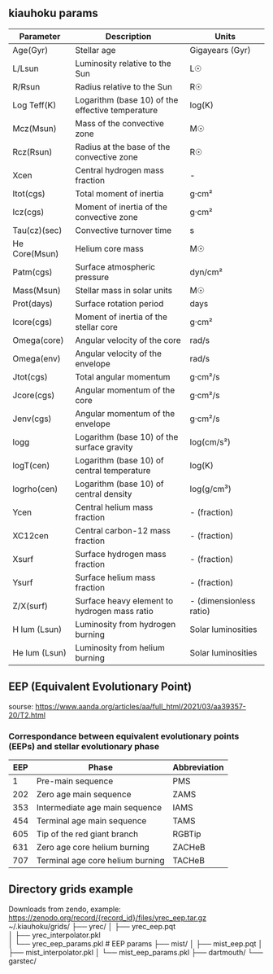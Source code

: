 ## kiauhoku params
| Parameter          | Description                                                                                  | Units                   |
|--------------------|---------------------------------------------------------------------------------------------|-------------------------|
| Age(Gyr)           | Stellar age                                                                                 | Gigayears (Gyr)         |
| L/Lsun             | Luminosity relative to the Sun                                                              | L☉       |
| R/Rsun             | Radius relative to the Sun                                                                  | R☉       |
| Log Teff(K)        | Logarithm (base 10) of the effective temperature                                            | log(K)   |
| Mcz(Msun)          | Mass of the convective zone                                                                 | M☉       |
| Rcz(Rsun)          | Radius at the base of the convective zone                                                   | R☉       |
| Xcen               | Central hydrogen mass fraction                                                              | -        |
| Itot(cgs)          | Total moment of inertia                                                                     | g·cm²    |
| Icz(cgs)           | Moment of inertia of the convective zone                                                    | g·cm²    |
| Tau(cz)(sec)       | Convective turnover time                                                                    | s        |
| He Core(Msun)      | Helium core mass                                                                            | M☉       |
| Patm(cgs)          | Surface atmospheric pressure                                                                | dyn/cm²  |
| Mass(Msun)         | Stellar mass in solar units                                                                 | M☉       |
| Prot(days)         | Surface rotation period                                                                     | days     |
| Icore(cgs)         | Moment of inertia of the stellar core                                                       | g·cm²    |
| Omega(core)        | Angular velocity of the core                                                                | rad/s    |
| Omega(env)         | Angular velocity of the envelope                                                            | rad/s    |
| Jtot(cgs)          | Total angular momentum                                                                      | g·cm²/s  |
| Jcore(cgs)         | Angular momentum of the core                                                                | g·cm²/s  | 
| Jenv(cgs)          | Angular momentum of the envelope                                                            | g·cm²/s  |
| logg               | Logarithm (base 10) of the surface gravity                                                  | log(cm/s²)   |
| logT(cen)          | Logarithm (base 10) of central temperature                                                  | log(K)       |
| logrho(cen)        | Logarithm (base 10) of central density                                                      | log(g/cm³)   |
| Ycen               | Central helium mass fraction                                                                | - (fraction) |
| XC12cen            | Central carbon-12 mass fraction                                                             | - (fraction) |
| Xsurf              | Surface hydrogen mass fraction                                                              | - (fraction) |
| Ysurf              | Surface helium mass fraction                                                                | - (fraction) |
| Z/X(surf)          | Surface heavy element to hydrogen mass ratio                                                | - (dimensionless ratio)|
| H lum (Lsun)       | Luminosity from hydrogen burning                                                            | Solar luminosities      |
| He lum (Lsun)      | Luminosity from helium burning                                                              | Solar luminosities      |

## EEP (Equivalent Evolutionary Point)
sourse: https://www.aanda.org/articles/aa/full_html/2021/03/aa39357-20/T2.html
### Correspondance between equivalent evolutionary points (EEPs) and stellar evolutionary phase
| EEP  | Phase                                | Abbreviation |
|------|--------------------------------------|--------------|
| 1    | Pre-main sequence                    | PMS          |
| 202  | Zero age main sequence               | ZAMS         |
| 353  | Intermediate age main sequence       | IAMS         |
| 454  | Terminal age main sequence           | TAMS         |
| 605  | Tip of the red giant branch          | RGBTip       |
| 631  | Zero age core helium burning         | ZACHeB       |
| 707  | Terminal age core helium burning     | TACHeB       |

## Directory grids example
Downloads from zendo, example: https://zenodo.org/record/{record_id}/files/yrec_eep.tar.gz
~/.kiauhoku/grids/
├── yrec/
│   ├── yrec_eep.pqt         
│   ├── yrec_interpolator.pkl  
│   └── yrec_eep_params.pkl   # EEP params
├── mist/
│   ├── mist_eep.pqt
│   ├── mist_interpolator.pkl
│   └── mist_eep_params.pkl
├── dartmouth/
└── garstec/




